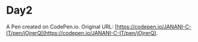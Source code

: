 # Day2

A Pen created on CodePen.io. Original URL: [https://codepen.io/JANANI-C-IT/pen/jOjrerQ](https://codepen.io/JANANI-C-IT/pen/jOjrerQ).

